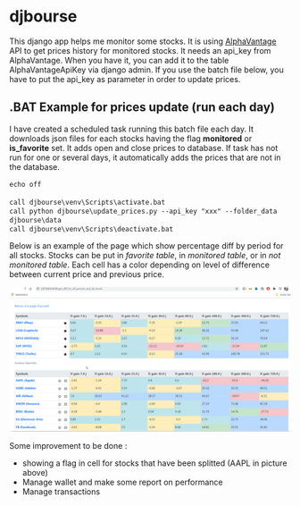 # djbourse

This django app helps me monitor some stocks. It is using [AlphaVantage](https://rapidapi.com/alphavantage/api/alpha-vantage) API to get prices history for monitored stocks. It needs an api_key from AlphaVantage. When you have it, you can add it to the table AlphaVantageApiKey via django admin. If you use the batch file below, you have to put the api_key as parameter in order to update prices.

## .BAT Example for prices update (run each day)
I have created a scheduled task running this batch file each day. It downloads json files for each stocks having the flag **monitored** or **is_favorite** set. It adds open and close prices to database. If task has not run for one or several days, it automatically adds the prices that are not in the database.

```
echo off

call djbourse\venv\Scripts\activate.bat
call python djbourse\update_prices.py --api_key "xxx" --folder_data djbourse\data
call djbourse\venv\Scripts\deactivate.bat
```
Below is an example of the page which show percentage diff by period for all stocks. Stocks can be put in *favorite table*, in *monitored table*, or in *not monitored table*.
Each cell has a color depending on level of difference between current price and previous price.

![](images/get_diff_for_all_periods_and_all_stocks.png)

Some improvement to be done : 
* showing a flag in cell for stocks that have been splitted (AAPL in picture above)
* Manage wallet and make some report on performance
* Manage transactions